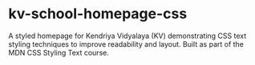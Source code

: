 # kv-school-homepage-css
A styled homepage for Kendriya Vidyalaya (KV) demonstrating CSS text styling techniques to improve readability and layout. Built as part of the MDN CSS Styling Text course.
